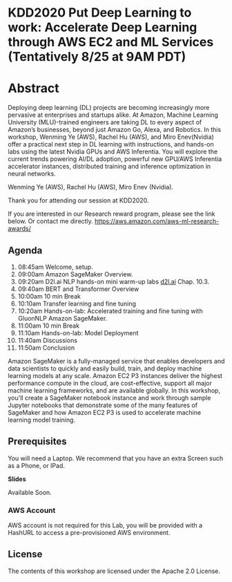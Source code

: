 # KDD2020 Put Deep Learning to work: Accelerate Deep Learning through AWS EC2 and ML Services  (Tentatively 8/25 at 9AM PDT)
# Abstract
Deploying deep learning (DL) projects are becoming increasingly more pervasive at enterprises and startups alike. At Amazon, Machine Learning University (MLU)-trained engineers are taking DL to every aspect of Amazon’s businesses, beyond just Amazon Go, Alexa, and Robotics.
In this workshop, Wenming Ye (AWS), Rachel Hu (AWS), and Miro Enev(Nvidia) offer a practical next step in DL learning with instructions, and hands-on labs using the latest Nvidia GPUs and AWS Inferentia. You will explore the current trends powering AI/DL adoption, powerful new GPU/AWS Inferentia accelerator instances, distributed training and inference optimization in neural networks.

Wenming Ye  (AWS),
Rachel Hu   (AWS),
Miro Enev   (Nvidia).

Thank you for attending our session at KDD2020.

If you are interested in our Research reward program, please see the link below. Or contact me directly. 
https://aws.amazon.com/aws-ml-research-awards/

## Agenda

1. 08:45am  Welcome, setup.
1. 09:00am  Amazon SageMaker Overview.
1. 09:20am  D2l.ai NLP hands-on mini warm-up labs [d2l.ai](http://d2l.ai) Chap. 10.3.
1. 09:40am  BERT and Transformer Overview
1. 10:00am 10 min Break
1. 10:10am Transfer learning and fine tuning  
1. 10:20am Hands-on-lab: Accelerated training and fine tuning with GluonNLP Amazon SageMaker.
1. 11:00am 10 min Break
1. 11:10am Hands-on-lab: Model Deployment 
1. 11:40am Discussions
1. 11:50am Conclusion


Amazon SageMaker is a fully-managed service that enables developers and data scientists to quickly and easily build, train, and deploy machine learning models at any scale. Amazon EC2 P3 instances deliver the highest performance compute in the cloud, are cost-effective, support all major machine learning frameworks, and are available globally. In this workshop, you'll create a SageMaker notebook instance and work through sample Jupyter notebooks that demonstrate some of the many features of SageMaker and how Amazon EC2 P3 is used to accelerate machine learning model training.


## Prerequisites

You will need a Laptop.  We recommend that you have an extra Screen such as a Phone, or IPad.

**Slides**

Available Soon.

### AWS Account
AWS account is not required for this Lab, you will be provided with a HashURL to access a pre-provisioned AWS environment.

## License

The contents of this workshop are licensed under the Apache 2.0 License.
